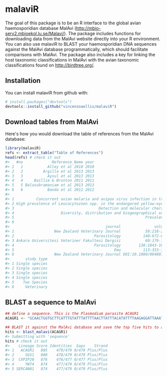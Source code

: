 
<!-- README.md is generated from README.Rmd. Please edit that file -->
malaviR
=======

The goal of this package is to be an R interface to the global avian haemosporidian database MalAvi (<http://mbio-serv2.mbioekol.lu.se/Malavi/>). The package includes functions for downloading data from the MalAvi website directly into your R environment. You can also use malaviR to BLAST your haemosporidian DNA sequences against the MalAvi database programmatically, which should facilitate comparisons with MalAvi. The package also includes a key for linking the host taxonomic classifications in MalAvi with the avian taxonomic classifications found on <http://birdtree.org/>.

Installation
------------

You can install malaviR from github with:

``` r
# install.packages("devtools")
devtools::install_github("vincenzoaellis/malaviR")
```

Download tables from MalAvi
---------------------------

Here's how you would download the table of references from the MalAvi database:

``` r
library(malaviR)
refs <- extract_table("Table of References")
head(refs) # check it out
#>   #no             Reference_Name year
#> 1   1           Alley et al 2010 2010
#> 2   2         Argilla et al 2013 2013
#> 3   3           Aysul et al 2013 2013
#> 4   4     Baillie & Brunton 2011 2011
#> 5   5 Balasubramaniam et al 2013 2013
#> 6   6           Banda et al 2012 2012
#>                                                                                                                                            title
#> 1          Concurrent avian malaria and avipox virus infection in translocated South Island Saddlebacks (Philesturnus carunculatus carunculatus)
#> 2 High prevalence of Leucocytozoon spp. in the endangered yellow-eyed penguin (Megadyptes antipodes) in the sub-Antarctic regions of New Zealand
#> 3                                      Detection and molecular characterization of a Haemoproteus lineage in a tawny owl (Strix Aluco) in Turkey
#> 4                     Diversity, distribution and biogeographical origins of Plasmodium parasites from New Zealand bellbird (Anthornis melanura)
#> 5                                                           Prevalence and diversity of avian haematozoa in three speciesof Australian passerine
#> 6                                                                                A cluster of avian malaria cases in a kiwi management programme
#>                                           journal               volume
#> 1                  New Zealand Veterinary Journal           58:218-223
#> 2                                    Parasitology          140:672-682
#> 3 Ankara Universitesi Veteriner Fakultesi Dergisi           60:179-183
#> 4                                    Parasitology        138:1843-1851
#> 5                                             Emu          113:353-358
#> 6                  New Zealand Veterinary Journal DOI:10.1080/00480169
#>       study_type
#> 1 Single species
#> 2 Single species
#> 3 Single species
#> 4 Single species
#> 5    Two Species
#> 6     Veterinary
```

BLAST a sequence to MalAvi
--------------------------

``` r
## define a sequence. This is the Plasmodium parasite ACAGR1
ACAGR1 <- "GCAACTGGTGCTTCATTTGTATTTATTTTAACTTATTTACATATTTTAAGAGGATTAAATTATTCATATTCATATTTACCTTTATCATGGATATCTGGATTAATAATATTTTTAATATCTATAGTAACAGCTTTTATGGGTTACGTATTACCTTGGGGTCAAATGAGTTTCTGGGGTGCTACCGTAATAACTAATTTATTATATTTTATACCTGGACTAGTTTCATGGATATGTGGTGGATATCTTGTAAGTGACCCAACCTTAAAAAGATTCTTTGTACTACATTTTACATTTCCTTTTATAGCTTTATGTATTGTATTTATACATATATTCTTTCTACATTTACAAGGTAGCACAAATCCTTTAGGGTATGATACAGCTTTAAAAATACCCTTCTATCCAAATCTTTTAAGTCTTGATATTAAAGGATTTAATAATGTATTAGTATTATTTTTAGCACAAAGTTTATTTGGAATACT"

## BLAST it against the MalAvi database and save the top five hits to a data frame
hits <- blast_malavi(ACAGR1)
#> Submitting with 'sequence'
hits # check it out
#>    Lineage Score Identities  Gaps    Strand
#> 1   ACAGR1   885    479/479 0/479 Plus/Plus
#> 2     SGS1   880    478/479 0/479 Plus/Plus
#> 3  CXPIP20   876    476/477 0/477 Plus/Plus
#> 4     YWT4   874    477/479 0/479 Plus/Plus
#> 5 SERCAN01   874    477/479 0/479 Plus/Plus
```
